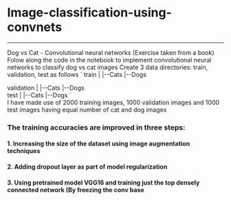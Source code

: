 # Image-classification-using-convnets
---
Dog vs Cat - Convolutional neural networks (Exercise taken from a book)
Folow along the code in the notebook to implement convolutional neural networks to classify dog vs cat images
Create 3 data directories: train, validation, test as follows
`
train
    |
    |--Cats
    |--Dogs
    
validation
         |
         |--Cats
         |--Dogs      
test
   |
   |--Cats
   |--Dogs
`   
I have made use of 2000 training images, 1000 validation images and 1000 test images having equal number of cat and dog images

### The training accuracies are improved in three steps:

#### 1. Increasing the size of the dataset using image augmentation techniques
#### 2. Adding dropout layer as part of model regularization
#### 3. Using pretrained model VGG16 and training just the top densely connected network (By freezing the conv base
